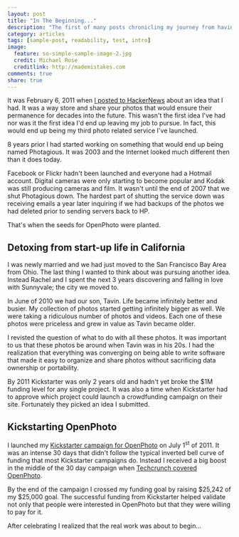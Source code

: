 ```yaml
---
layout: post
title: "In The Beginning..."
description: "The first of many posts chronicling my journey from having an idea to selling it."
category: articles
tags: [sample-post, readability, test, intro]
image:
  feature: so-simple-sample-image-2.jpg
  credit: Michael Rose
  creditlink: http://mademistakes.com
comments: true
share: true
---
```


It was February 6, 2011 when [I posted to HackerNews](https://news.ycombinator.com/item?id=2184603) about an idea that I had. It was a way store and share your photos that would ensure their permanence for decades into the future. This wasn't the first idea I've had nor was it the first idea I'd end up leaving my job to pursue. In fact, this would end up being my third photo related service I've launched.

8 years prior I had started working on something that would end up being named Photagious. It was 2003 and the Internet looked much different then than it does today.

Facebook or Flickr hadn't been launched and everyone had a Hotmail account. Digital cameras were only starting to become popular and Kodak was still producing cameras and film. It wasn't until the end of 2007 that we shut Photagious down. The hardest part of shutting the service down was receiving emails a year later inquiring if we had backups of the photos we had deleted prior to sending servers back to HP.

That's when the seeds for OpenPhoto were planted.


## Detoxing from start-up life in California

I was newly married and we had just moved to the San Francisco Bay Area from Ohio. The last thing I wanted to think about was pursuing another idea. Instead Rachel and I spent the next 3 years discovering and falling in love with Sunnyvale; the city we moved to.

In June of 2010 we had our son, Tavin. Life became infinitely better and busier. My collection of photos started getting infinitely bigger as well. We were taking a ridiculous number of photos and videos. Each one of these photos were priceless and grew in value as Tavin became older.

I revisted the question of what to do with all these photos. It was important to us that these photos be around when Tavin was in his 20s. I had the realization that everything was converging on being able to write software that made it easy to organize and share photos without sacrificing data ownership or portability.

By 2011 Kickstarter was only 2 years old and hadn't yet broke the $1M funding level for any single project. It was also a time when Kickstarter had to approve which project could launch a crowdfunding campaign on their site. Fortunately they picked an idea I submitted.

## Kickstarting OpenPhoto

I launched my [Kickstarter campaign for OpenPhoto](https://www.kickstarter.com/projects/jmathai/openphoto-a-photo-service-for-your-s3-or-dropbox-a) on July 1<sup>st</sup> of 2011. It was an intense 30 days that didn't follow the typical inverted bell curve of funding that most Kickstarter campaigns do. Instead I received a big boost in the middle of the 30 day campaign when [Techcrunch covered OpenPhoto](http://techcrunch.com/2011/06/29/former-yahoo-engineer-quits-to-build-a-flickr-killer-on-kickstarter/).

By the end of the campaign I crossed my funding goal by raising $25,242 of my $25,000 goal. The successful funding from Kickstarter helped validate not only that people were interested in OpenPhoto but that they were willing to pay for it.

After celebrating I realized that the real work was about to begin...
